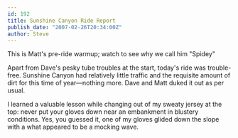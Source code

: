 ```yaml
---
id: 192
title: Sunshine Canyon Ride Report
publish_date: "2007-02-26T20:34:00Z"
author: Steve
---
```

  
This is Matt's pre-ride warmup; watch to see why we call him "Spidey"

Apart from Dave's pesky tube troubles at the start, today's ride was trouble-free. Sunshine Canyon had relatively little traffic and the requisite amount of dirt for this time of year—nothing more. Dave and Matt duked it out as per usual.

I learned a valuable lesson while changing out of my sweaty jersey at the top: never put your gloves down near an embankment in blustery conditions. Yes, you guessed it, one of my gloves glided down the slope with a what appeared to be a mocking wave.
